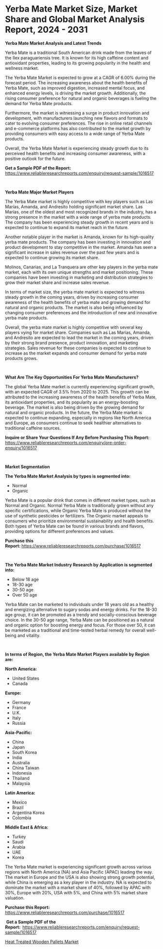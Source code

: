 <p><h1>Yerba Mate Market Size, Market Share and Global Market Analysis Report, 2024 - 2031</h1></p><p><strong>Yerba Mate Market Analysis and Latest Trends</strong></p>
<p><p>Yerba Mate is a traditional South American drink made from the leaves of the Ilex paraguariensis tree. It is known for its high caffeine content and antioxidant properties, leading to its growing popularity in the health and wellness market.</p><p>The Yerba Mate Market is expected to grow at a CAGR of 6.00% during the forecast period. The increasing awareness about the health benefits of Yerba Mate, such as improved digestion, increased mental focus, and enhanced energy levels, is driving the market growth. Additionally, the rising consumer preference for natural and organic beverages is fueling the demand for Yerba Mate products.</p><p>Furthermore, the market is witnessing a surge in product innovation and development, with manufacturers launching new flavors and formats to cater to evolving consumer preferences. The rise in online retail channels and e-commerce platforms has also contributed to the market growth by providing consumers with easy access to a wide range of Yerba Mate products.</p><p>Overall, the Yerba Mate Market is experiencing steady growth due to its perceived health benefits and increasing consumer awareness, with a positive outlook for the future.</p></p>
<p><strong>Get a Sample PDF of the Report:&nbsp;</strong> <a href="https://www.reliableresearchreports.com/enquiry/request-sample/1016517">https://www.reliableresearchreports.com/enquiry/request-sample/1016517</a></p>
<p>&nbsp;</p>
<p><strong>Yerba Mate Major Market Players</strong></p>
<p><p>The Yerba Mate market is highly competitive with key players such as Las Marías, Amanda, and Andresito holding significant market share. Las Marías, one of the oldest and most recognized brands in the industry, has a strong presence in the market with a wide range of yerba mate products. The company has been experiencing steady growth in recent years and is expected to continue to expand its market reach in the future.</p><p>Another notable player in the market is Amanda, known for its high-quality yerba mate products. The company has been investing in innovation and product development to stay competitive in the market. Amanda has seen a significant increase in sales revenue over the past few years and is expected to continue growing its market share.</p><p>Molinos, Canarias, and La Tranquera are other key players in the yerba mate market, each with its own unique strengths and market positioning. These companies have been investing in marketing and distribution strategies to grow their market share and increase sales revenue.</p><p>In terms of market size, the yerba mate market is expected to witness steady growth in the coming years, driven by increasing consumer awareness of the health benefits of yerba mate and growing demand for natural and organic products. The market is also being influenced by changing consumer preferences and the introduction of new and innovative yerba mate products.</p><p>Overall, the yerba mate market is highly competitive with several key players vying for market share. Companies such as Las Marías, Amanda, and Andresito are expected to lead the market in the coming years, driven by their strong brand presence, product innovation, and marketing strategies. Sales revenue for these companies is expected to continue to increase as the market expands and consumer demand for yerba mate products grows.</p></p>
<p>&nbsp;</p>
<p><strong>What Are The Key Opportunities For Yerba Mate Manufacturers?</strong></p>
<p><p>The global Yerba Mate market is currently experiencing significant growth, with an expected CAGR of 3.5% from 2020 to 2025. This growth can be attributed to the increasing awareness of the health benefits of Yerba Mate, its antioxidant properties, and its popularity as an energy-boosting beverage. The market is also being driven by the growing demand for natural and organic products. In the future, the Yerba Mate market is expected to continue expanding, especially in regions like North America and Europe, as consumers continue to seek healthier alternatives to traditional caffeine sources.</p></p>
<p><strong>Inquire or Share Your Questions If Any Before Purchasing This Report:</strong> <a href="https://www.reliableresearchreports.com/enquiry/pre-order-enquiry/1016517">https://www.reliableresearchreports.com/enquiry/pre-order-enquiry/1016517</a></p>
<p>&nbsp;</p>
<p><strong>Market Segmentation</strong></p>
<p><strong>The Yerba Mate Market Analysis by types is segmented into:</strong></p>
<p><ul><li>Normal</li><li>Organic</li></ul></p>
<p><p>Yerba Mate is a popular drink that comes in different market types, such as Normal and Organic. Normal Yerba Mate is traditionally grown without any specific certifications, while Organic Yerba Mate is produced without the use of synthetic pesticides or fertilizers. The Organic market appeals to consumers who prioritize environmental sustainability and health benefits. Both types of Yerba Mate can be found in various brands and flavors, providing options for different preferences and values.</p></p>
<p><strong>Purchase this Report:&nbsp;</strong><a href="https://www.reliableresearchreports.com/purchase/1016517">https://www.reliableresearchreports.com/purchase/1016517</a></p>
<p>&nbsp;</p>
<p><strong>The Yerba Mate Market Industry Research by Application is segmented into:</strong></p>
<p><ul><li>Below 18 age</li><li>18-30 age</li><li>30-50 age</li><li>Over 50 age</li></ul></p>
<p><p>Yerba Mate can be marketed to individuals under 18 years old as a healthy and energizing alternative to sugary sodas and energy drinks. For the 18-30 age group, it can be promoted as a trendy and socially-conscious beverage choice. In the 30-50 age range, Yerba Mate can be positioned as a natural and organic option for boosting energy and focus. For those over 50, it can be marketed as a traditional and time-tested herbal remedy for overall well-being and vitality.</p></p>
<p>&nbsp;</p>
<p><strong>In terms of Region, the Yerba Mate Market Players available by Region are:</strong></p>
<p>
    <p> <strong> North America: </strong>
        <ul>
            <li>United States</li>
            <li>Canada</li>
        </ul>
        </p> 
    <p> <strong> Europe: </strong>
        <ul>
            <li>Germany</li>
            <li>France</li>
            <li>U.K.</li>
            <li>Italy</li>
            <li>Russia</li>
        </ul>
        </p> 
    <p> <strong> Asia-Pacific: </strong>
        <ul>
            <li>China</li>
            <li>Japan</li>
            <li>South Korea</li>
            <li>India</li>
            <li>Australia</li>
            <li>China Taiwan</li>
            <li>Indonesia</li>
            <li>Thailand</li>
            <li>Malaysia</li>
        </ul>
        </p> 
    <p> <strong> Latin America: </strong>
        <ul>
            <li>Mexico</li>
            <li>Brazil</li>
            <li>Argentina Korea</li>
            <li>Colombia</li>
        </ul>
        </p> 
    <p> <strong> Middle East & Africa: </strong>
        <ul>
            <li>Turkey</li>
            <li>Saudi</li>
            <li>Arabia</li>
            <li>UAE</li>
            <li>Korea</li>
        </ul>
    </p>
    </p>
<p><p>The Yerba Mate market is experiencing significant growth across various regions with North America (NA) and Asia Pacific (APAC) leading the way. The market in Europe and the USA is also showing strong growth potential, while China is emerging as a key player in the industry. NA is expected to dominate the market with a market share of 40%, followed by APAC with 30%, Europe with 20%, USA with 5%, and China with 5% market share valuation.</p></p>
<p><strong>Purchase this Report: </strong><a href="https://www.reliableresearchreports.com/purchase/1016517">https://www.reliableresearchreports.com/purchase/1016517</a></p>
<p>&nbsp;<strong>Get a Sample PDF of the Report:&nbsp;&nbsp;</strong><a href="https://www.reliableresearchreports.com/enquiry/request-sample/1016517">https://www.reliableresearchreports.com/enquiry/request-sample/1016517</a></p>
<p><strong></strong></p>
<p><p><a href="https://full-wildebeest-80b.notion.site/Insights-into-Heat-Treated-Wooden-Pallets-Market-Size-Analysing-Market-Share-Trends-and-Growth-fr-a6d7c5b3925748068f056ce3d0cad106">Heat Treated Wooden Pallets Market</a></p></p>